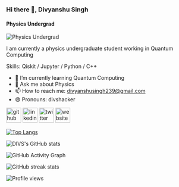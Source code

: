 ### Hi there 👋, Divyanshu Singh
#### Physics Undergrad
![Physics Undergrad](https://github.com/divshacker/divshacker/blob/main/My%20Post.png)

I am currently a physics undergraduate student working in Quantum Computing

Skills: Qiskit / Jupyter / Python / C++

- 🌱 I’m currently learning Quantum Computing 
- 💬 Ask me about Physics 
- 📫 How to reach me: divyanshusingh239@gmail.com 
- 😄 Pronouns: divshacker 


[<img src='https://cdn.jsdelivr.net/npm/simple-icons@3.0.1/icons/github.svg' alt='github' height='40'>](https://github.com/divshacker)  [<img src='https://cdn.jsdelivr.net/npm/simple-icons@3.0.1/icons/linkedin.svg' alt='linkedin' height='40'>](https://www.linkedin.com/in/divs/)  [<img src='https://cdn.jsdelivr.net/npm/simple-icons@3.0.1/icons/twitter.svg' alt='twitter' height='40'>](https://twitter.com/divshacker)  [<img src='https://cdn.jsdelivr.net/npm/simple-icons@3.0.1/icons/icloud.svg' alt='website' height='40'>](oceanofphysics.blogspot.com)  

[![Top Langs](https://github-readme-stats.vercel.app/api/top-langs/?username=divshacker&layout=compact&theme=dark)](https://github.com/anuraghazra/github-readme-stats)

![DIVS's GitHub stats](https://github-readme-stats.vercel.app/api?username=divshacker&show_icons=true&theme=dark)

![GitHub Activity Graph](https://activity-graph.herokuapp.com/graph?username=divshacker)  

![GitHub streak stats](https://github-readme-streak-stats.herokuapp.com/?user=divshacker)  

![Profile views](https://gpvc.arturio.dev/divshacker)  
